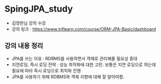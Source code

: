 # SpingJPA_study

- 김영한님 강의 수강
- 강의 링크 : https://www.inflearn.com/course/ORM-JPA-Basic/dashboard

## 강의 내용 정리

- JPA를 쓰는 이유 : RDBMS를 사용하면서 객체로 관리해줄 필요성 증대
- 지연로딩, 즉시 로딩 전략 : 성능 최적화에 대한 고민. 보통은 지연 로딩으로 하는데 필요에 따라 즉시 로딩으로 최적화 진행
- JPA를 사용하기 위해 RDBMS와 객체 지향에 대해 잘 알아야함.
